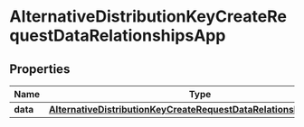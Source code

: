 

# AlternativeDistributionKeyCreateRequestDataRelationshipsApp


## Properties

| Name | Type | Description | Notes |
|------------ | ------------- | ------------- | -------------|
|**data** | [**AlternativeDistributionKeyCreateRequestDataRelationshipsAppData**](AlternativeDistributionKeyCreateRequestDataRelationshipsAppData.md) |  |  [optional] |




